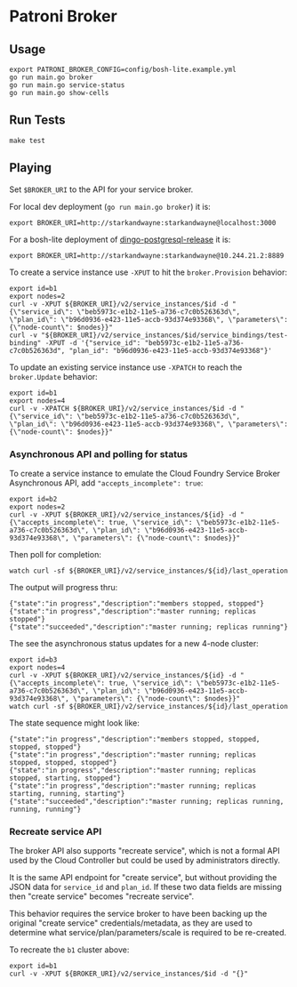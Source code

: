 Patroni Broker
==============

Usage
-----

```
export PATRONI_BROKER_CONFIG=config/bosh-lite.example.yml
go run main.go broker
go run main.go service-status
go run main.go show-cells
```

Run Tests
--------

```
make test
```

Playing
-------

Set `$BROKER_URI` to the API for your service broker.

For local dev deployment (`go run main.go broker`) it is:

```
export BROKER_URI=http://starkandwayne:starkandwayne@localhost:3000
```

For a bosh-lite deployment of [dingo-postgresql-release](https://github.com/dingotiles/dingo-postgresql-release) it is:

```
export BROKER_URI=http://starkandwayne:starkandwayne@10.244.21.2:8889
```

To create a service instance use `-XPUT` to hit the `broker.Provision` behavior:

```
export id=b1
export nodes=2
curl -v -XPUT ${BROKER_URI}/v2/service_instances/$id -d "{\"service_id\": \"beb5973c-e1b2-11e5-a736-c7c0b526363d\", \"plan_id\": \"b96d0936-e423-11e5-accb-93d374e93368\", \"parameters\": {\"node-count\": $nodes}}"
curl -v "${BROKER_URI}/v2/service_instances/$id/service_bindings/test-binding" -XPUT -d '{"service_id": "beb5973c-e1b2-11e5-a736-c7c0b526363d", "plan_id": "b96d0936-e423-11e5-accb-93d374e93368"}'
```

To update an existing service instance use `-XPATCH` to reach the `broker.Update` behavior:

```
export id=b1
export nodes=4
curl -v -XPATCH ${BROKER_URI}/v2/service_instances/$id -d "{\"service_id\": \"beb5973c-e1b2-11e5-a736-c7c0b526363d\", \"plan_id\": \"b96d0936-e423-11e5-accb-93d374e93368\", \"parameters\": {\"node-count\": $nodes}}"
```

### Asynchronous API and polling for status

To create a service instance to emulate the Cloud Foundry Service Broker Asynchronous API, add `"accepts_incomplete": true`:

```
export id=b2
export nodes=2
curl -v -XPUT ${BROKER_URI}/v2/service_instances/${id} -d "{\"accepts_incomplete\": true, \"service_id\": \"beb5973c-e1b2-11e5-a736-c7c0b526363d\", \"plan_id\": \"b96d0936-e423-11e5-accb-93d374e93368\", \"parameters\": {\"node-count\": $nodes}}"
```

Then poll for completion:

```
watch curl -sf ${BROKER_URI}/v2/service_instances/${id}/last_operation
```

The output will progress thru:

```
{"state":"in progress","description":"members stopped, stopped"}
{"state":"in progress","description":"master running; replicas stopped"}
{"state":"succeeded","description":"master running; replicas running"}
```

The see the asynchronous status updates for a new 4-node cluster:

```
export id=b3
export nodes=4
curl -v -XPUT ${BROKER_URI}/v2/service_instances/${id} -d "{\"accepts_incomplete\": true, \"service_id\": \"beb5973c-e1b2-11e5-a736-c7c0b526363d\", \"plan_id\": \"b96d0936-e423-11e5-accb-93d374e93368\", \"parameters\": {\"node-count\": $nodes}}"
watch curl -sf ${BROKER_URI}/v2/service_instances/${id}/last_operation
```

The state sequence might look like:

```
{"state":"in progress","description":"members stopped, stopped, stopped, stopped"}
{"state":"in progress","description":"master running; replicas stopped, stopped, stopped"}
{"state":"in progress","description":"master running; replicas stopped, starting, stopped"}
{"state":"in progress","description":"master running; replicas starting, running, starting"}
{"state":"succeeded","description":"master running; replicas running, running, running"}
```

### Recreate service API

The broker API also supports "recreate service", which is not a formal API used by the Cloud Controller but could be used by administrators directly.

It is the same API endpoint for "create service", but without providing the JSON data for `service_id` and `plan_id`. If these two data fields are missing then "create service" becomes "recreate service".

This behavior requires the service broker to have been backing up the original "create service" credentials/metadata, as they are used to determine what service/plan/parameters/scale is required to be re-created.

To recreate the `b1` cluster above:

```
export id=b1
curl -v -XPUT ${BROKER_URI}/v2/service_instances/$id -d "{}"
```
